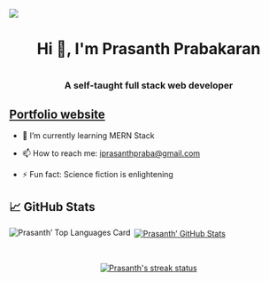 ![](https://visitor-badge.glitch.me/badge?page_id=prasanthprabakaran.prasanthprabakaran)

<h1 align='center'>Hi 👋, I'm Prasanth Prabakaran<h1/>
<h3 align='center'>A self-taught full stack web developer<h3/> 
<h2><a href="https://prasanthpraba.tech" target="_blank">Portfolio website</a></h2>
  
- 🌱 I’m currently learning MERN Stack 
  
- 📫 How to reach me: iprasanthpraba@gmail.com
  
- ⚡ Fun fact: Science fiction is enlightening

## &#x1f4c8; GitHub Stats
<section>
<p><a href="/#"><img align="left" src="https://github-readme-stats.vercel.app/api/top-langs/?username=prasanthprabakaran&layout=compact&theme=algolia&hide_border=true&bg_color=0D1117" alt="Prasanth’ Top Languages Card" /><a/><p/>

<p>&nbsp;<a href="/#"><img align="center" src="https://github-readme-stats.vercel.app/api?username=prasanthprabakaran&theme=algolia&show_icons=true&count_private=true&hide_border=true&bg_color=0D1117" alt="Prasanth’ GitHub Stats" /><a/><p/>
<br/>
<p align='center'>
  <a href="/#">
    <img src="https://github-readme-streak-stats.herokuapp.com/?user=prasanthprabakaran&theme=algolia&hide_border=true&stroke=0000&background=060A0CD0" alt="Prasanth's streak status" />
  <a/>
 </p>
<section/>

<!--
**prasanthprabakaran/prasanthprabakaran** is a ✨ _special_ ✨ repository because its `README.md` (this file) appears on your GitHub profile.

Here are some ideas to get you started:

- 🌱 I’m currently learning MERN Stack 
- 📫 How to reach me: iprasanthpraba@gmail.com
- ⚡ Fun fact: Science fiction is enlightening
-->
